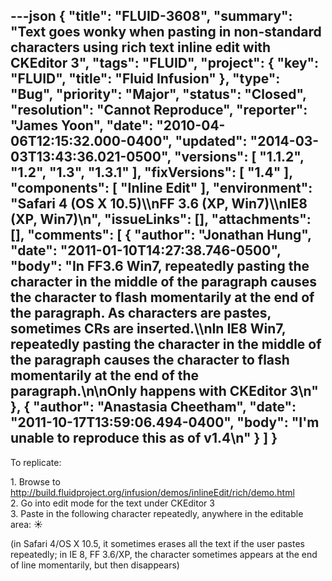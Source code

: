 ---json
{
  "title": "FLUID-3608",
  "summary": "Text goes wonky when pasting in non-standard characters using rich text inline edit with CKEditor 3",
  "tags": "FLUID",
  "project": {
    "key": "FLUID",
    "title": "Fluid Infusion"
  },
  "type": "Bug",
  "priority": "Major",
  "status": "Closed",
  "resolution": "Cannot Reproduce",
  "reporter": "James Yoon",
  "date": "2010-04-06T12:15:32.000-0400",
  "updated": "2014-03-03T13:43:36.021-0500",
  "versions": [
    "1.1.2",
    "1.2",
    "1.3",
    "1.3.1"
  ],
  "fixVersions": [
    "1.4"
  ],
  "components": [
    "Inline Edit"
  ],
  "environment": "Safari 4 (OS X 10.5)\\\nFF 3.6 (XP, Win7)\\\nIE8 (XP, Win7)\n",
  "issueLinks": [],
  "attachments": [],
  "comments": [
    {
      "author": "Jonathan Hung",
      "date": "2011-01-10T14:27:38.746-0500",
      "body": "In FF3.6 Win7, repeatedly pasting the character in the middle of the paragraph causes the character to flash momentarily at the end of the paragraph. As characters are pastes, sometimes CRs are inserted.\\\nIn IE8 Win7, repeatedly pasting the character in the middle of the paragraph causes the character to flash momentarily at the end of the paragraph.\n\nOnly happens with CKEditor 3\n"
    },
    {
      "author": "Anastasia Cheetham",
      "date": "2011-10-17T13:59:06.494-0400",
      "body": "I'm unable to reproduce this as of v1.4\n"
    }
  ]
}
---
To replicate:

1\. Browse to <http://build.fluidproject.org/infusion/demos/inlineEdit/rich/demo.html>\
2\. Go into edit mode for the text under CKEditor 3\
3\. Paste in the following character repeatedly, anywhere in the editable area: ☀

(in Safari 4/OS X 10.5, it sometimes erases all the text if the user pastes repeatedly; in IE 8, FF 3.6/XP, the character sometimes appears at the end of line momentarily, but then disappears)

        
